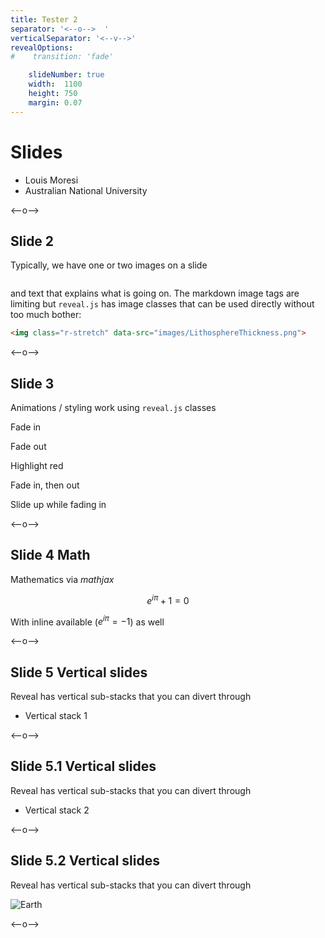 ```yaml
---
title: Tester 2
separator: '<--o-->  '
verticalSeparator: '<--v-->'
revealOptions:
#    transition: 'fade'

    slideNumber: true
    width:  1100
    height: 750
    margin: 0.07
---
```


# Slides

- Louis Moresi
- Australian National University

<--o-->

## Slide 2

Typically, we have one or two images on a slide 

<img class="r-stretch" data-src="images/LithosphereThickness.png">

and text that explains what is going on. 
The markdown image tags are limiting but `reveal.js` has image
classes that can be used directly without too much bother:

```html
<img class="r-stretch" data-src="images/LithosphereThickness.png">
```

<--o-->

## Slide 3

Animations / styling work using `reveal.js` classes 

<p class="fragment">Fade in</p>
<p class="fragment fade-out">Fade out</p>
<p class="fragment highlight-red">Highlight red</p>
<p class="fragment fade-in-then-out">Fade in, then out</p>
<p class="fragment fade-up">Slide up while fading in</p>

<--o-->

## Slide 4 Math

Mathematics via *mathjax*

$$ e^{i\pi} + 1 = 0$$

With inline available ($e^{i\pi} = -1$) as well

<--o-->

## Slide 5 Vertical slides

Reveal has vertical sub-stacks that you can divert through

 - Vertical stack 1

<--o-->

## Slide 5.1 Vertical slides


Reveal has vertical sub-stacks that you can divert through

 - Vertical stack 2

<--o-->

## Slide 5.2 Vertical slides

Reveal has vertical sub-stacks that you can divert through

![Earth](images/LithosphereThickness.png) <!-- .element height="50%" width="50%" -->

<--o-->
